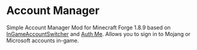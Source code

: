 # Account Manager

Simple Account Manager Mod for Minecraft Forge 1.8.9 based on [InGameAccountSwitcher](https://github.com/The-Fireplace-Minecraft-Mods/In-Game-Account-Switcher) and [Auth Me](https://github.com/axieum/authme).
Allows you to sign in to Mojang or Microsoft accounts in-game.
